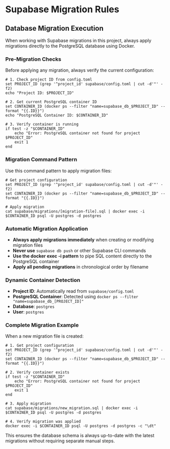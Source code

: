 # Supabase Migration Rules

## Database Migration Execution

When working with Supabase migrations in this project, always apply migrations directly to the PostgreSQL database using Docker.

### Pre-Migration Checks

Before applying any migration, always verify the current configuration:

```fish
# 1. Check project ID from config.toml
set PROJECT_ID (grep '^project_id' supabase/config.toml | cut -d'"' -f2)
echo "Project ID: $PROJECT_ID"

# 2. Get current PostgreSQL container ID
set CONTAINER_ID (docker ps --filter "name=supabase_db_$PROJECT_ID" --format "{{.ID}}")
echo "PostgreSQL Container ID: $CONTAINER_ID"

# 3. Verify container is running
if test -z "$CONTAINER_ID"
    echo "Error: PostgreSQL container not found for project $PROJECT_ID"
    exit 1
end
```

### Migration Command Pattern

Use this command pattern to apply migration files:

```fish
# Get project configuration
set PROJECT_ID (grep '^project_id' supabase/config.toml | cut -d'"' -f2)
set CONTAINER_ID (docker ps --filter "name=supabase_db_$PROJECT_ID" --format "{{.ID}}")

# Apply migration
cat supabase/migrations/[migration-file].sql | docker exec -i $CONTAINER_ID psql -U postgres -d postgres
```

### Automatic Migration Application

- **Always apply migrations immediately** when creating or modifying migration files
- **Never use** `supabase db push` or other Supabase CLI commands
- **Use the docker exec -i pattern** to pipe SQL content directly to the PostgreSQL container
- **Apply all pending migrations** in chronological order by filename

### Dynamic Container Detection

- **Project ID**: Automatically read from `supabase/config.toml`
- **PostgreSQL Container**: Detected using `docker ps --filter "name=supabase_db_[PROJECT_ID]"`
- **Database**: `postgres`
- **User**: `postgres`

### Complete Migration Example

When a new migration file is created:

```fish
# 1. Get project configuration
set PROJECT_ID (grep '^project_id' supabase/config.toml | cut -d'"' -f2)
set CONTAINER_ID (docker ps --filter "name=supabase_db_$PROJECT_ID" --format "{{.ID}}")

# 2. Verify container exists
if test -z "$CONTAINER_ID"
    echo "Error: PostgreSQL container not found for project $PROJECT_ID"
    exit 1
end

# 3. Apply migration
cat supabase/migrations/new_migration.sql | docker exec -i $CONTAINER_ID psql -U postgres -d postgres

# 4. Verify migration was applied
docker exec -i $CONTAINER_ID psql -U postgres -d postgres -c "\dt"
```

This ensures the database schema is always up-to-date with the latest migrations without requiring separate manual steps.
